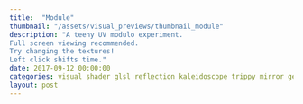 ```yaml
---
title:  "Module"
thumbnail: "/assets/visual_previews/thumbnail_module"
description: "A teeny UV modulo experiment.
Full screen viewing recommended.
Try changing the textures!
Left click shifts time."
date: 2017-09-12 00:00:00
categories: visual shader glsl reflection kaleidoscope trippy mirror geometry
layout: post
---
```

